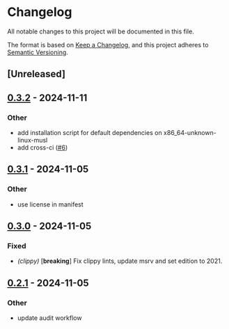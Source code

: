 # Changelog

All notable changes to this project will be documented in this file.

The format is based on [Keep a Changelog](https://keepachangelog.com/en/1.0.0/),
and this project adheres to [Semantic Versioning](https://semver.org/spec/v2.0.0.html).

## [Unreleased]

## [0.3.2](https://github.com/rustic-rs/cdc/compare/v0.3.1...v0.3.2) - 2024-11-11

### Other

- add installation script for default dependencies on x86_64-unknown-linux-musl
- add cross-ci ([#6](https://github.com/rustic-rs/cdc/pull/6))

## [0.3.1](https://github.com/rustic-rs/cdc/compare/v0.3.0...v0.3.1) - 2024-11-05

### Other

- use license in manifest

## [0.3.0](https://github.com/rustic-rs/cdc/compare/v0.2.1...v0.3.0) - 2024-11-05

### Fixed

- *(clippy)* [**breaking**] Fix clippy lints, update msrv and set edition to 2021.

## [0.2.1](https://github.com/rustic-rs/cdc/compare/v0.2.0...v0.2.1) - 2024-11-05

### Other

- update audit workflow
